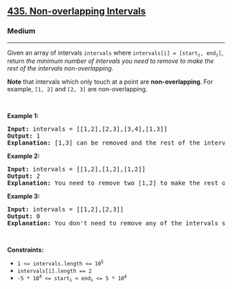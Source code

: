 <h2><a href="https://leetcode.com/problems/non-overlapping-intervals">435. Non-overlapping Intervals</a></h2><h3>Medium</h3><hr><p>Given an array of intervals <code>intervals</code> where <code>intervals[i] = [start<sub>i</sub>, end<sub>i</sub>]</code>, return <em>the minimum number of intervals you need to remove to make the rest of the intervals non-overlapping</em>.</p>

<p><strong>Note</strong> that intervals which only touch at a point are <strong>non-overlapping</strong>. For example, <code>[1, 2]</code> and <code>[2, 3]</code> are non-overlapping.</p>

<p>&nbsp;</p>
<p><strong class="example">Example 1:</strong></p>

<pre>
<strong>Input:</strong> intervals = [[1,2],[2,3],[3,4],[1,3]]
<strong>Output:</strong> 1
<strong>Explanation:</strong> [1,3] can be removed and the rest of the intervals are non-overlapping.
</pre>

<p><strong class="example">Example 2:</strong></p>

<pre>
<strong>Input:</strong> intervals = [[1,2],[1,2],[1,2]]
<strong>Output:</strong> 2
<strong>Explanation:</strong> You need to remove two [1,2] to make the rest of the intervals non-overlapping.
</pre>

<p><strong class="example">Example 3:</strong></p>

<pre>
<strong>Input:</strong> intervals = [[1,2],[2,3]]
<strong>Output:</strong> 0
<strong>Explanation:</strong> You don&#39;t need to remove any of the intervals since they&#39;re already non-overlapping.
</pre>

<p>&nbsp;</p>
<p><strong>Constraints:</strong></p>

<ul>
	<li><code>1 &lt;= intervals.length &lt;= 10<sup>5</sup></code></li>
	<li><code>intervals[i].length == 2</code></li>
	<li><code>-5 * 10<sup>4</sup> &lt;= start<sub>i</sub> &lt; end<sub>i</sub> &lt;= 5 * 10<sup>4</sup></code></li>
</ul>
